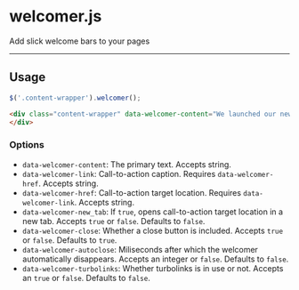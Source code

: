 # welcomer.js

Add slick welcome bars to your pages

---

## Usage

```javascript
$('.content-wrapper').welcomer();
```

```html
<div class="content-wrapper" data-welcomer-content="We launched our new product!" data-welcomer-link="Start a trial" data-welcomer-href="https://example.com">
</div>
```

### Options

* `data-welcomer-content`: The primary text. Accepts string.
* `data-welcomer-link`: Call-to-action caption. Requires `data-welcomer-href`. Accepts string.
* `data-welcomer-href`: Call-to-action target location. Requires `data-welcomer-link`. Accepts string.
* `data-welcomer-new_tab`: If `true`, opens call-to-action target location in a new tab. Accepts `true` or `false`. Defaults to `false`.
* `data-welcomer-close`: Whether a close button is included. Accepts `true` or `false`. Defaults to `true`.
* `data-welcomer-autoclose`: Miliseconds after which the welcomer automatically disappears. Accepts an integer or `false`. Defaults to `false`.
* `data-welcomer-turbolinks`: Whether turbolinks is in use or not. Accepts an `true` or `false`. Defaults to `false`.
